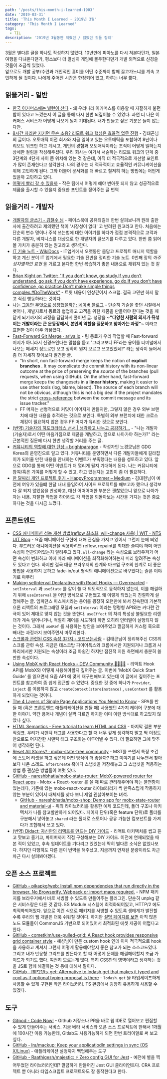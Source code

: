 ```yaml
---
path: '/posts/this-month-i-learned-1903'
date: '2019-03-31'
title: 'This Month I Learned - 2019년 3월'
category: 'This Month I Learned'
tags:
  - TIL
description: '2019년 3월동안 익혔던 / 읽었던 것들 정리'
---
```


3월은 별다른 글을 하나도 작성하지 않았다. 10년만에 피아노를 다시 쳐본다던가, 일본 여행을 다녀온다던가, 평소보다 더 열심히 게임에 몰두한다던가 개발 외적으로 신경쓸 것들이 조금씩 있었다.  
앞으로도 개발 공부/수련과 개인적인 흥미를 어떤 수준까지 함께 끌고가느냐를 계속 고민하게 될 것이다. 나에게 주어진 시간은 한정되어 있고, 하루는 너무 짧다.

## 읽을거리 - 일반

- [한국 이커머스에는 빌런이 산다](https://brunch.co.kr/@windydog/213) - 왜 우리나라 이커머스를 이용할 때 자잘하게 불편함이 있다고 느꼈는지 이 글을 통해 다시 한번 되짚어볼 수 있었다. 과연 더 나은 이커머스 서비스가 어떻게 나오게 될지 기대된다. 내가 만들고 싶은 기분은 들지 않는다만.
- [8시간 자리만 지키면 무슨 소용? 리모트 워크 핵심은 효율적 업무 진행](http://dbr.donga.com/article/view/1203/article_no/9045) - 김태곤님의 글이다. 오토매틱 이전 회사와 지금 일하고 있는 오토매틱을 포함하여 8년이나 리모트 워크만 하고 계시고, 개인의 경험과 오토매틱이라는 조직이 어떻게 일하는지 상세한 컬럼을 작성해주셨다. 우리 회사는 여기서 서술하는 리모트 워크의 단계 중 3단계와 4단게 사이 쯤 위치해 있는 것 같은데, 아직 더 적극적으로 개선할 포인트가 많이 존재한다고 생각한다. 나의 경우는 더 적극적이고 효율적인 커뮤니케이션을 위해 고민하게 된다. 그와 더불어 문서화를 더 빠르고 철저히 하는 방법에는 어떤게 있을까 고민하고 있다.
- [어떻게 빨리 갈 수 있을까](https://muchtrans.com/translations/how-to-go-fast.ko.html) - 작은 팀에서 어떻게 해야 번아웃 되지 않고 성공적으로 제품을 출시할 수 있을지 중요한 포인트를 짚어주는 글 번역

## 읽을거리 - 개발자

- [개발자의 글쓰기 - 김철수 님](https://drive.google.com/file/d/1ELeCi_1UzCEkj-UDSLM44h9HcgGiDQrb/view?usp=sharing) - 페이스북에 공유되길래 한번 살펴보니까 원래 출판사에 출간하려고 제의헀던 책이 '시장성이 없다' 고 반려된 원고라고 한다.  처음에는 단순히 변수 명이나 주석 쓰는법에 대한 이야기를 하다가 점점 본격적으로 고객과 다른 개발자, 비지니스를 대상으로 한 개발자의 글쓰기를 다루고 있다. 한번 쯤 읽어볼 가치가 충분히 있는 원고라고 생각한다.
- [IT 기술 노트  - WikiDocs](https://wikidocs.net/book/2184) - IT업계에서 오랫동안 몸담고 프로젝트 매니저 역할을 하고 계신 분이 IT 업계에서 필요한 기술 전반을 정리한 기술 노트. 0번째 장의 *아주 성차별적인 표현* 을 거르고 본다면 한번 복습하기 좋은 내용으로 채워져 있는 것 같다.
- [Brian Kight on Twitter: "If you don’t know, go study.If you don’t understand, go ask.If you don’t have experience, go do.If you don’t have confidence, go practice.Don’t make simple things complex.#DoTheWork"](https://twitter.com/TBrianKight/status/1101849801640030209) - 트윗 내용이 인상깊어서 스크랩. 결국 고민만 하지 말고 직접 행동하라는 것이다.
- [나는 그동안 무엇으로 성장했을까? : 네이버 블로그](https://m.blog.naver.com/jukrang/221479816946) - 단순히 기술을 좇던 시절에서 벗어나, 개발자로서 동료와 협업하고 고객을 위한 제품을 만들어야 한다는 것을 깨닫게 되기까지의 과정을 담담하게 풀어낸 글. 성장을 **~"다양한 사람의 의지가 뒤섞이는 개발이라는 큰 운동장에서, 본인의 역할을 질문하고 찾아가는 과정"~** 이라고 표현한 것이 아주 와닿았다.
- [Fast-Forward Git Merge · ariya.io](https://ariya.io/2013/09/fast-forward-git-merge) - 팀 동료가 우리 작업할 때 Fast-forward 머지가 아니라서 신경쓰인다는 말씀을 듣고 '그러고보니 FF라는 용어를 터미널에서 나오는 메세지 정도로만 보고 정확히 뭔지 모르고 쓰고있었네?' 라는 생각이 들어서 좀 더 자세히 찾아보다 발견한 글.
  - "In short, non fast-forward merge keeps the notion of **explicit branches** . It may complicate the commit history with its non-linear outcome at the price of preserving the *source* of the branches (pull requests, when using GitHub). On the other hand, fast-forward merge keeps the changesets in a **linear history**, making it easier to use other tools (log, blame, bisect). The source of each branch will not be obvious, although this is not a big deal if the project mandates the strict  [cross-reference](https://ariya.io/2013/06/cross-reference-commit-message-and-issue-tracker)  between the commit message and its issue tracker."
  - FF 머지는 선형적으로 커밋이 이어지게 만들지만, 그렇지 않은 경우 외부 브랜치에 대한 내용을 추적하는 것으로 보인다. 특별히 외부 브랜치에 대한 크로스 체킹이 필요하지 않은 경우 FF 머지가 유리한 것으로 보인다.
- [(번역) 기술자의 히포크라테스 선서 | 생각하고 나누고 공감하기...](https://blog.fupfin.com/?p=188) - "나는 개발자(기술자)로서 어떤 마음가짐으로 제품을 개발하고, 앞으로 나아가야 하는가?" 라는 근본적인 질문에 다시 한번 생각할 거리를 주는 글.
- [커뮤니티의 역할에 대한 단상 – brightparagon](https://brightparagon.wordpress.com/2019/03/31/thoughts-on-role-of-community/) - 작성자인 노경모님은 GDG Korea의 운영진으로 알고 있다. 커뮤니티를 운영하면서 다른 개발자들에게 길라잡이가 되어줄 만한 내용을 안내하는 이벤트가 부족했다는 내용을 성토하고 있다. 앞으로 GDG를 통해 어떤 이벤트가 더 열리게 될지 기대하게 된다. 나는 커뮤니티에 참여/혹은 기여를 어떻게 할 수 있고, 하고 있는지는 고민이 좀 더 필요하다.
- [한 달짜리 개인 프로젝트 후기 – HappyProgrammer – Medium](https://medium.com/happyprogrammer-in-jeju/%ED%95%9C-%EB%8B%AC%EC%A7%9C%EB%A6%AC-%EA%B0%9C%EC%9D%B8-%ED%94%84%EB%A1%9C%EC%A0%9D%ED%8A%B8-%ED%9B%84%EA%B8%B0-dd440ad2cf9a) - 김대현님이 예전에 여유가 있을떄 한달 내내 몰입하여 사이드 프로젝트를 해보고자 했으나 생각보다 잘 되지 않았음을 반성하고, 대신 어떠어떠한 부분은 괜찮았으니 앞으로 나아가자는 내용. 자잘한 작업을 하더라도 각 작업을 되돌아보는 시간을 가지는 것은 중요하다는 것을 다시금 느꼈다.

## 프론트엔드

- [CSS 애니메이션 성능 개선 방법(reflow 최소화, will-change 사용) | WIT - NTS UIT Blog](https://wit.nts-corp.com/2017/06/05/4571) - 요즘 애니메이션 구현에 대해 관심을 가지고 있어서 그런지 눈에 띄었다. 부드러운 애니메이션을 적용하려면 reflow, repaint를 최대한 줄여야 하며 어떤 속성이 연관되어있는지 알려주고 있다. `wll-change` 라는 속성으로 브라우저가 어떤 속성이 변화하고 이에 따라 애니메이션을 최적화해야하는지 미리 알려주는 속성도 있다고 한다. 하지만 결국 대응 브라우저의 한계와 마크업 구조의 한계로 더 좋은 방법을 사용하지 못하고 fade-in/out 형식의 애니메이션으로 바꾸었다는 슬픈 이야기로 마무리
- [Making setInterval Declarative with React Hooks — Overreacted](https://overreacted.io/making-setinterval-declarative-with-react-hooks/) - `setInterval` 과 `useState` 를 같이 쓸 때 의도적으로 동작하지 않는데, 이를 해결하기 위해 `useInterval` 을 어떤 방식으로 구현했고 왜 이렇게 되었는지 친절하게 설명해주는 글. 임피던스 미스매치라는 용어를 굉장히 오랜만에 봐서 친숙한데 기본적으론 리액트의 프로그래밍 모델과 `setInterval` 이라는 명령형 API와는 커다란 간극이 있어 제대로 맞지 않는 것을 뜻한다. `useEffect` 의 처리 특성상 불필요한 리랜더가 계속 일어나거나, 적절히 제어를 시도하려 하면 오히려 인터벌이 실행되지 않는 것이다. 그래서 `useRef` 를 사용하는 방안을 보여주었고 깔끔하게 커스텀 훅으로 빼내는 과정까지 보여주면서 마무리한다.
- [스크롤과 관련된 CSS 속성 3가지 - 코드쓰는사람](https://taegon.kim/archives/9807) - 김태곤님이 정리해주신 CSS의 스크롤 관련 속성. 지금은 데스크탑 파이어폭스와 크롬에서만 지원되거나 크롬과 사파리에서만 지원되는 속성이라 조금 아쉽긴 하지만 점진적 지원 측면에서 충분히 쓸만한 속성이다.
- [Using MobX with React Hooks - DEV Community 👩‍💻👨‍💻](https://dev.to/ryands17/using-mobx-with-react-hooks-52h5) - 리액트 Hook API를 MobX와 어떻게 사용해야할지 짚어주는 글. 이번에 'MobX Quick Start Guide' 를 읽으면서 요즘 API 에 맞게 재구현해보고 있는데 이 글에서 짚어주는 포인트를 참고하여 좀 쉽게 접근할 수 있었다. 중요한 것 중에 하나가 `Provider`, `inject` 를 이용하지 않고 `createContext(storeInstance)` , `useContext` 를 활용하게 되었다는 것이다.
- [The 4 Layers of Single Page Applications You Need to Know](https://hackernoon.com/architecting-single-page-applications-b842ea633c2e) - SPA를 만들 때 (혹은 프론트엔드 애플리케이션을 만들 때) 사용했던 4가지 레이어 구분에 대한 이야기. 약간 용어나 개념이 살짝 다르긴 하지만 이미 이런 방식대로 하고있지 않았나 싶다.
- [HTML Semantics - Free tutorial to learn HTML and CSS](https://marksheet.io/html-semantics.html#dont-overthink-semantics) - 마지막 결론 부분 직링크. 우리가 시맨틱 태그를 사용한다고 할 때 너무 깊게 생각하지 말고 딱 이정도만으로도 어지간한 시맨틱 태그 구조화는 이루어낼 수 있다. 더 필요하면 그에 맞추어 생각하면 된다.
- [Reset All Stores? · mobx-state-tree community](https://spectrum.chat/mobx-state-tree/general/reset-all-stores~17735a32-834c-4455-8b8e-cab20dbe00ba) - MST를 쓰면서 특정 조건에 스토어 리셋을 하고 싶은데 어떤 방식이 더 좋을까? 하고 이야기를 나누면서 찾아보다 나온 스레드. `afterCreate` 훅에다 스냅샷을 저장해놓고 그 스냅샷을 적용하는 방법 등 괜찮은 방법들이 여럿 있다.
- [GitHub - nareshbhatia/mobx-state-router: MobX-powered router for React apps](https://github.com/nareshbhatia/mobx-state-router) - Mobx + React-router 를 쓸 때 따로 관리해주어야 하는 불편함이 있는데다, 기존에 있는 mobx-react-router 라이브러리가 썩 만족스럽게 작동하지 않는 부분이 있어서 대체제를 찾다 보니 제일 괜찮아보이는 녀석. 
  - [GitHub - nareshbhatia/mobx-shop: Demo app for mobx-state-router and material-ui](https://github.com/nareshbhatia/mobx-shop) - 위의 라이브러리를 활용한 예제 코드인데, 폴더 구조나 아키텍처가 나름 참고할만하게 되어있다. 페이지 단위(혹은 feature 단위)로 폴더를 구분해서 넣어놓고 `shared` 라는 폴더로 스토어나 공유 가능한 컴포넌트를 가져다가 조합해서 쓰고 있다.
- [(번역) Didact: 자신만의 리액트를 만드는 DIY 가이드](https://velog.io/@wickedev/%EB%B2%88%EC%97%AD-Didact-%EC%9E%90%EC%8B%A0%EB%A7%8C%EC%9D%98-%EB%A6%AC%EC%95%A1%ED%8A%B8%EB%A5%BC-%EB%A7%8C%EB%93%9C%EB%8A%94-DIY-%EA%B0%80%EC%9D%B4%EB%93%9C) - 리액트 아키텍처를 씹고 뜯고 맛보고 즐기고, 파이버까지 직접 구성해보는 DIY 가이드. 이전에 연재되었을 때 본 적이 있었고, 후속 업데이트를 기다리고 있었는데 딱히 별다른 소식은 없었나보다. 하지만 다행히도 다른 분이 번역을 해주셨고, 지금까지 연재된 분량이라도 차근차근 다시 살펴봐야겠다.

## 오픈 소스 프로젝트

- [GitHub - pikapkg/web: Install npm dependencies that run directly in the browser. No Browserify, Webpack or import maps required.](https://github.com/pikapkg/web) - NPM 패키지를 브라우저에서 바로 서빙할 수 있도록 만들어주는 플러그인. 단순히 unpkg 같은 서비스랑은 다른 것 같다. ES Module 시스템에 최적화되어있고, HTTP/2 에도 최적화되어있다. 앞으로 이런 식으로 패키지를 서빙할 수 있도록 생태계가 발전할 수록 우리의 웹 개발은 더욱 쉬워질 것이다. 하지만 [설명 페이지를 보면](https://www.pikapkg.com/about) 아직 많은 노드 모듈들이 CommonJS 기반으로 되어있어서 최적화된 에셋 제공이 어렵다고 한다.
- [GitHub - cometkim/use-pulled-grid: A React hook provides responsive grid container style](https://github.com/cometkim/use-pulled-grid) - 혜성님이 만든 custom hook 인데 이미 적극적으로 hook을 사용하고 계셔서 그런지 어떻게 활용해야할지 좋은 참고가 되는 소스코드였다. 그리고 내가 반응형 그리드를 만든다고 할 때 어떻게 문제를 해결해야할지 조금 가이드가 되기도 했다. 여전히 모르는게 많다. 특히 CSS만의 영역이라고 생각하는 것을 JS로 함께 해결하는 것 등에 대해서 말이다.
- [GitHub - RIP21/ts-get: Alternative to lodash.get that makes it typed and cool as if optional typing proposal is there](https://github.com/RIP21/ts-get) - `lodash.get` 을 타입세이프하게 사용할 수 있게 구현된 작은 라이브러리. TS 환경에서 굉장히 유용하게 사용할 수 있겠다.

## 도구

- [Gitpod - Code Now!](https://www.gitpod.io) - Github 저장소나 PR을 바로 웹 IDE로 열어보고 편집할 수 있게 만들어주는 서비스. 지금 베타 서비스라 오픈 소스 프로젝트에 한해서 1개월에 100시간 이용 가능한데, Gitlab도 사용가능하게 되면 한번 트라이얼로 써 보고 싶다.
- [GitHub - lra/mackup: Keep your applicatiodln settings in sync (OS X/Linux)](https://github.com/lra/mackup) - 애플리케이션 설정까지 백업해주는 도구
- [GitHub - Raathigesh/majestic: ⚡ Zero config GUI for Jest](https://github.com/Raathigesh/majestic/) - 예전에 별을 찍어두었던 라이브러리인데? 깔끔하게 만들어진 Jest GUI 클라이언트다. CRA 프로젝트 뿐 아니라 타입스크립트 프로젝트와도 잘 동작한다고 한다.
